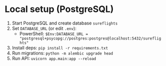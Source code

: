 # Local setup (PostgreSQL)

1) Start PostgreSQL and create database `sureflights`
2) Set `DATABASE_URL` (or edit `.env`):
   - PowerShell: `$Env:DATABASE_URL = "postgresql+psycopg://postgres:postgres@localhost:5432/sureflights"`
3) Install deps: `pip install -r requirements.txt`
4) Run migrations: `python -m alembic upgrade head`
5) Run API: `uvicorn app.main:app --reload`

